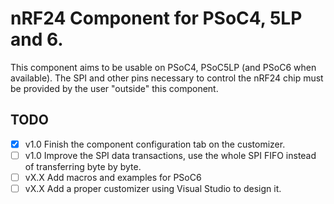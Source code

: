 # nRF24 Component for PSoC4, 5LP and 6.

This component aims to be usable on PSoC4, PSoC5LP (and PSoC6 when available).
The SPI and other pins necessary to control the nRF24 chip must be provided by the user "outside" this component.

## TODO
- [x] v1.0 Finish the component configuration tab on the customizer.
- [ ] v1.0 Improve the SPI data transactions, use the whole SPI FIFO instead of transferring byte by byte. 
- [ ] vX.X Add macros and examples for PSoC6
- [ ] vX.X Add a proper customizer using Visual Studio to design it.
